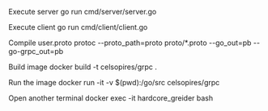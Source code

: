Execute server
go run cmd/server/server.go

Execute client
go run cmd/client/client.go

Compile user.proto
protoc --proto_path=proto proto/*.proto --go_out=pb --go-grpc_out=pb

Build image
docker build -t celsopires/grpc .

Run the image
docker run -it -v $(pwd):/go/src  celsopires/grpc

Open another terminal
docker exec -it hardcore_greider bash

